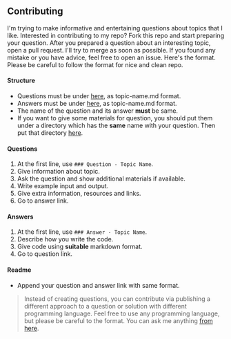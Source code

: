## Contributing

I'm trying to make informative and entertaining questions about topics that I like. Interested in contributing to my repo? Fork this repo and start preparing your question. After you prepared a question about an interesting topic, open a pull request. I'll try to merge as soon as possible. If you found any mistake or you have advice, feel free to open an issue. Here's the format. Please be careful to follow the format for nice and clean repo.

#### Structure

- Questions must be under [here](questions), as topic-name.md format.
- Answers must be under [here](answers), as topic-name.md format.
- The name of the question and its answer **must** be same.
- If you want to give some materials for question, you should put them under a directory which has the **same** name with your question. Then put that directory [here](questions/materials).

#### Questions

1. At the first line, use ```### Question - Topic Name```.
2. Give information about topic.
3. Ask the question and show additional materials if available.
4. Write example input and output.
5. Give extra information, resources and links.
6. Go to answer link.

#### Answers

1. At the first line, use ```### Answer - Topic Name```.
2. Describe how you write the code.
3. Give code using **suitable** markdown format.
4. Go to question link.

#### Readme

- Append your question and answer link with same format.



> Instead of creating questions, you can contribute via publishing a different approach to a question or solution with different programming language. Feel free to use any programming language, but please be careful to the format. You can ask me anything [from here](demirag16@itu.edu.tr).
